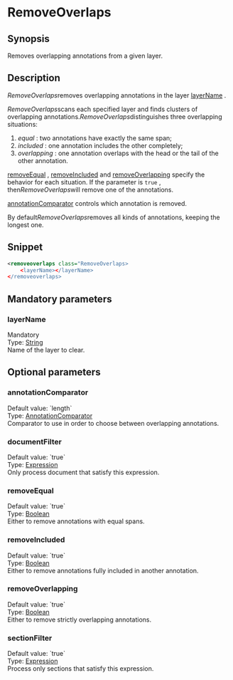 <h1 class="module">RemoveOverlaps</h1>

## Synopsis

Removes overlapping annotations from a given layer.

## Description

*RemoveOverlaps*removes overlapping annotations in the layer <a href="#layerName" class="param">layerName</a> .

*RemoveOverlaps*scans each specified layer and finds clusters of overlapping annotations.*RemoveOverlaps*distinguishes three overlapping situations:
1.  *equal* : two annotations have exactly the same span;
2.  *included* : one annotation includes the other completely;
3.  *overlapping* : one annotation overlaps with the head or the tail of the other annotation.



 <a href="#removeEqual" class="param">removeEqual</a> , <a href="#removeIncluded" class="param">removeIncluded</a> and <a href="#removeOverlapping" class="param">removeOverlapping</a> specify the behavior for each situation. If the parameter is `true` , then*RemoveOverlaps*will remove one of the annotations.

 <a href="#annotationComparator" class="param">annotationComparator</a> controls which annotation is removed.

By default*RemoveOverlaps*removes all kinds of annotations, keeping the longest one.

## Snippet



```xml
<removeoverlaps class="RemoveOverlaps>
    <layerName></layerName>
</removeoverlaps>
```

## Mandatory parameters

<h3 id="layerName" class="param">layerName</h3>

<div class="param-level param-level-mandatory">Mandatory
</div>
<div class="param-type">Type: <a href="../converter/java.lang.String" class="converter">String</a>
</div>
Name of the layer to clear.

## Optional parameters

<h3 id="annotationComparator" class="param">annotationComparator</h3>

<div class="param-level param-level-default-value">Default value: `length`
</div>
<div class="param-type">Type: <a href="../converter/fr.inra.maiage.bibliome.alvisnlp.core.corpus.AnnotationComparator" class="converter">AnnotationComparator</a>
</div>
Comparator to use in order to choose between overlapping annotations.

<h3 id="documentFilter" class="param">documentFilter</h3>

<div class="param-level param-level-default-value">Default value: `true`
</div>
<div class="param-type">Type: <a href="../converter/fr.inra.maiage.bibliome.alvisnlp.core.corpus.expressions.Expression" class="converter">Expression</a>
</div>
Only process document that satisfy this expression.

<h3 id="removeEqual" class="param">removeEqual</h3>

<div class="param-level param-level-default-value">Default value: `true`
</div>
<div class="param-type">Type: <a href="../converter/java.lang.Boolean" class="converter">Boolean</a>
</div>
Either to remove annotations with equal spans.

<h3 id="removeIncluded" class="param">removeIncluded</h3>

<div class="param-level param-level-default-value">Default value: `true`
</div>
<div class="param-type">Type: <a href="../converter/java.lang.Boolean" class="converter">Boolean</a>
</div>
Either to remove annotations fully included in another annotation.

<h3 id="removeOverlapping" class="param">removeOverlapping</h3>

<div class="param-level param-level-default-value">Default value: `true`
</div>
<div class="param-type">Type: <a href="../converter/java.lang.Boolean" class="converter">Boolean</a>
</div>
Either to remove strictly overlapping annotations.

<h3 id="sectionFilter" class="param">sectionFilter</h3>

<div class="param-level param-level-default-value">Default value: `true`
</div>
<div class="param-type">Type: <a href="../converter/fr.inra.maiage.bibliome.alvisnlp.core.corpus.expressions.Expression" class="converter">Expression</a>
</div>
Process only sections that satisfy this expression.

